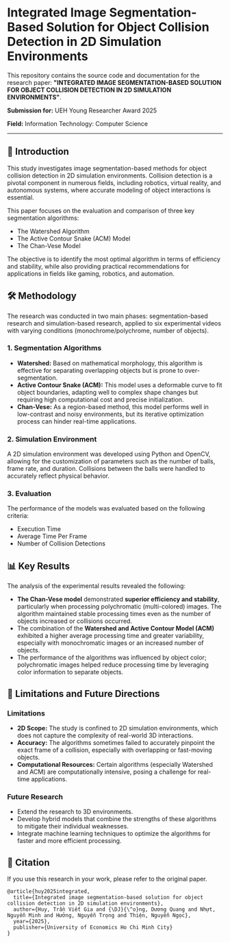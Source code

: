 # Integrated Image Segmentation-Based Solution for Object Collision Detection in 2D Simulation Environments

This repository contains the source code and documentation for the research paper: **"INTEGRATED IMAGE SEGMENTATION-BASED SOLUTION FOR OBJECT COLLISION DETECTION IN 2D SIMULATION ENVIRONMENTS"**.

**Submission for:** UEH Young Researcher Award 2025

**Field:** Information Technology: Computer Science

---

## 📝 Introduction

This study investigates image segmentation-based methods for object collision detection in 2D simulation environments. Collision detection is a pivotal component in numerous fields, including robotics, virtual reality, and autonomous systems, where accurate modeling of object interactions is essential.

This paper focuses on the evaluation and comparison of three key segmentation algorithms:
* The Watershed Algorithm
* The Active Contour Snake (ACM) Model
* The Chan-Vese Model

The objective is to identify the most optimal algorithm in terms of efficiency and stability, while also providing practical recommendations for applications in fields like gaming, robotics, and automation.

## 🛠️ Methodology

The research was conducted in two main phases: segmentation-based research and simulation-based research, applied to six experimental videos with varying conditions (monochrome/polychrome, number of objects).

### 1. Segmentation Algorithms
* **Watershed:** Based on mathematical morphology, this algorithm is effective for separating overlapping objects but is prone to over-segmentation.
* **Active Contour Snake (ACM):** This model uses a deformable curve to fit object boundaries, adapting well to complex shape changes but requiring high computational cost and precise initialization.
* **Chan-Vese:** As a region-based method, this model performs well in low-contrast and noisy environments, but its iterative optimization process can hinder real-time applications.

### 2. Simulation Environment
A 2D simulation environment was developed using Python and OpenCV, allowing for the customization of parameters such as the number of balls, frame rate, and duration. Collisions between the balls were handled to accurately reflect physical behavior.

### 3. Evaluation
The performance of the models was evaluated based on the following criteria:
* Execution Time 
* Average Time Per Frame 
* Number of Collision Detections

## 📊 Key Results

The analysis of the experimental results revealed the following:

* **The Chan-Vese model** demonstrated **superior efficiency and stability**, particularly when processing polychromatic (multi-colored) images. The algorithm maintained stable processing times even as the number of objects increased or collisions occurred.
* The combination of the **Watershed and Active Contour Model (ACM)** exhibited a higher average processing time and greater variability, especially with monochromatic images or an increased number of objects.
* The performance of the algorithms was influenced by object color; polychromatic images helped reduce processing time by leveraging color information to separate objects.

## 🚀 Limitations and Future Directions

### Limitations
* **2D Scope:** The study is confined to 2D simulation environments, which does not capture the complexity of real-world 3D interactions.
* **Accuracy:** The algorithms sometimes failed to accurately pinpoint the exact frame of a collision, especially with overlapping or fast-moving objects.
* **Computational Resources:** Certain algorithms (especially Watershed and ACM) are computationally intensive, posing a challenge for real-time applications.

### Future Research
* Extend the research to 3D environments.
* Develop hybrid models that combine the strengths of these algorithms to mitigate their individual weaknesses.
* Integrate machine learning techniques to optimize the algorithms for faster and more efficient processing.

## 📜 Citation

If you use this research in your work, please refer to the original paper.

```
@article{huy2025integrated,
  title={Integrated image segmentation-based solution for object collision detection in 2D simulation environments},
  author={Huy, Trần Viết Gia and {\DJ}{\^o}ng, Dương Quang and Nhựt, Nguyễn Minh and Hưởng, Nguyễn Trọng and Thiện, Nguyễn Ngọc},
  year={2025},
  publisher={University of Economics Ho Chi Minh City}
}
```
